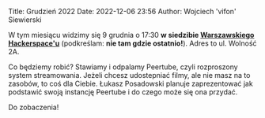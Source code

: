 Title: Grudzień 2022
Date: 2022-12-06 23:56
Author: Wojciech 'vifon' Siewierski

W tym miesiącu widzimy się 9 grudnia o 17:30 **w siedzibie
[Warszawskiego Hackerspace'u](https://hackerspace.pl/)** (podkreślam:
**nie tam gdzie ostatnio!**).  Adres to ul. Wolność 2A.

Co będziemy robić?  Stawiamy i odpalamy Peertube, czyli rozproszony
system streamowania.  Jeżeli chcesz udostepniać filmy, ale nie masz na
to zasobów, to coś dla Ciebie.  Łukasz Posadowski planuje
zaprezentować jak podstawić swoją instancję Peertube i do czego może
się ona przydać.

Do zobaczenia!
